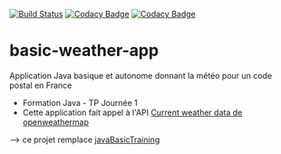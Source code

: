 [![Build Status](https://travis-ci.com/bdelion/basic-weather-app.svg?branch=master)](https://travis-ci.com/bdelion/basic-weather-app)
[![Codacy Badge](https://api.codacy.com/project/badge/Grade/c661294477af4801929d0abb9e9613cf)](https://www.codacy.com/app/bdelion/basic-weather-app?utm_source=github.com&amp;utm_medium=referral&amp;utm_content=bdelion/basic-weather-app&amp;utm_campaign=Badge_Grade)
[![Codacy Badge](https://api.codacy.com/project/badge/Coverage/c661294477af4801929d0abb9e9613cf)](https://www.codacy.com/app/bdelion/basic-weather-app?utm_source=github.com&amp;utm_medium=referral&amp;utm_content=bdelion/basic-weather-app&amp;utm_campaign=Badge_Coverage)

# basic-weather-app

Application Java basique et autonome donnant la météo pour un code postal en France

* Formation Java - TP Journée 1
* Cette application fait appel à l'API [Current weather data de openweathermap](https://openweathermap.org/current)

--> ce projet remplace [javaBasicTraining](https://github.com/bdelion/javaBasicTraining.git)
